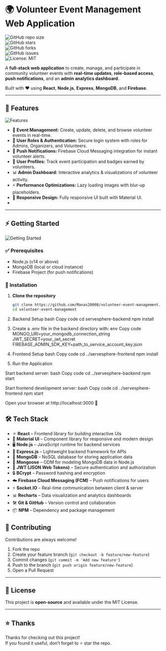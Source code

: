 # 🌍 Volunteer Event Management Web Application  

![GitHub repo size](https://img.shields.io/github/repo-size/Manas20008/volunteer-event-management?style=for-the-badge)  
![GitHub stars](https://img.shields.io/github/stars/Manas20008/volunteer-event-management?style=for-the-badge)  
![GitHub forks](https://img.shields.io/github/forks/Manas20008/volunteer-event-management?style=for-the-badge)  
![GitHub issues](https://img.shields.io/github/issues/Manas20008/volunteer-event-management?style=for-the-badge)  
![License: MIT](https://img.shields.io/badge/License-MIT-yellow.svg?style=for-the-badge)  

A **full-stack web application** to create, manage, and participate in community volunteer events with **real-time updates**, **role-based access**, **push notifications**, and an **admin analytics dashboard**.  

Built with ❤️ using **React**, **Node.js**, **Express**, **MongoDB**, and **Firebase**.  

---

## 📌 Features  

![Features](https://img.shields.io/badge/Features-Available-green?style=for-the-badge&logo=checkmarx)  

- 🚀 **Event Management:** Create, update, delete, and browse volunteer events in real-time.  
- 🔑 **User Roles & Authentication:** Secure login system with roles for Admins, Organizers, and Volunteers.  
- 🔔 **Push Notifications:** Firebase Cloud Messaging integration for instant volunteer alerts.  
- 👤 **User Profiles:** Track event participation and badges earned by volunteers.  
- 📊 **Admin Dashboard:** Interactive analytics & visualizations of volunteer activity.  
- ⚡ **Performance Optimizations:** Lazy loading images with blur-up placeholders.  
- 📱 **Responsive Design:** Fully responsive UI built with Material UI.
- 
---

## ⚡ Getting Started  

![Getting Started](https://img.shields.io/badge/Setup-Guide-orange?style=for-the-badge&logo=readme)  

### ✅ Prerequisites  
- Node.js (v14 or above)  
- MongoDB (local or cloud instance)  
- Firebase Project (for push notifications)  

### 🔧 Installation  

1. **Clone the repository**  
   ```bash
   git clone https://github.com/Manas20008/volunteer-event-management.git
   cd volunteer-event-management

2. Backend Setup
bash
Copy code
cd servesphere-backend
npm install

3. Create a .env file in the backend directory with:
env
Copy code
MONGO_URI=your_mongodb_connection_string
JWT_SECRET=your_jwt_secret
FIREBASE_ADMIN_SDK_KEY=path_to_service_account_key.json

4. Frontend Setup
bash
Copy code
cd ../servesphere-frontend
npm install

5. Run the Application

Start backend server:
bash
Copy code
cd ../servesphere-backend
npm start

Start frontend development server:
bash
Copy code
cd ../servesphere-frontend
npm start

Open your browser at http://localhost:3000 🚀


## 🛠️ Tech Stack  

- ⚛️ **React** – Frontend library for building interactive UIs  
- 🎨 **Material UI** – Component library for responsive and modern design  
- 🖥️ **Node.js** – JavaScript runtime for backend services  
- 🚏 **Express.js** – Lightweight backend framework for APIs  
- 🍃 **MongoDB** – NoSQL database for storing application data  
- 🧩 **Mongoose** – ODM for modeling MongoDB data in Node.js  
- 🔑 **JWT (JSON Web Tokens)** – Secure authentication and authorization  
- 🔒 **BCrypt** – Password hashing and encryption  
- ☁️ **Firebase Cloud Messaging (FCM)** – Push notifications for users  
- ⚡ **Socket.IO** – Real-time communication between client & server  
- 📊 **Recharts** – Data visualization and analytics dashboards  
- 🛠️ **Git & GitHub** – Version control and collaboration  
- 📦 **NPM** – Dependency and package management  


## 🙌 Contributing
Contributions are always welcome!  

1. Fork the repo  
2. Create your feature branch (`git checkout -b feature/new-feature`)  
3. Commit changes (`git commit -m 'Add new feature'`)  
4. Push to the branch (`git push origin feature/new-feature`)  
5. Open a Pull Request  

---

## 📜 License
This project is **open-source** and available under the MIT License.  

---

## ⭐ Thanks
Thanks for checking out this project!  
If you found it useful, don’t forget to ⭐ star the repo.  




